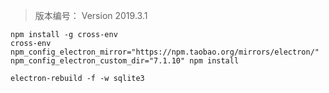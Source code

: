 > 版本编号： Version 2019.3.1

```shell script
npm install -g cross-env
cross-env npm_config_electron_mirror="https://npm.taobao.org/mirrors/electron/" npm_config_electron_custom_dir="7.1.10" npm install
```

```shell script
electron-rebuild -f -w sqlite3
```
